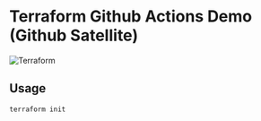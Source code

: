 # Terraform Github Actions Demo (Github Satellite)

![Terraform](https://github.com/anubhavmishra/terraform-github-actions-github-satellite/workflows/Terraform/badge.svg)

## Usage

```bash
terraform init
```

